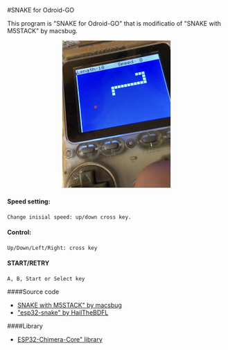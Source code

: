 #SNAKE for Odroid-GO

This program is "SNAKE for Odroid-GO" that is modificatio of "SNAKE with M5STACK" by macsbug.

<p align="center">
 <img src="OGsnake.jpg" width="250">
</p>

#### Speed setting:

	Change inisial speed: up/down cross key.

#### Control:
	Up/Down/Left/Right: cross key

#### START/RETRY
	A, B, Start or Select key 
	

####Source code

- [SNAKE with M5STACK" by macsbug](https://macsbug.wordpress.com/2018/01/14/esp32-snake-with-m5stack/)
- ["esp32-snake" by HailTheBDFL](https://github.com/HailTheBDFL/esp32-snake)

####Library
- [ESP32-Chimera-Core" library](https://github.com/tobozo/ESP32-Chimera-Core)



